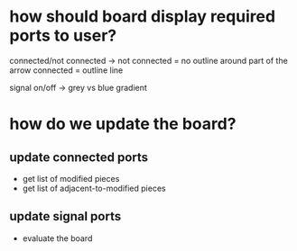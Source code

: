 # how should board display required ports to user?

connected/not connected ->
    not connected = no outline around part of the arrow
    connected = outline line

signal on/off -> grey vs blue gradient

# how do we update the board?

## update connected ports
- get list of modified pieces
- get list of adjacent-to-modified pieces

## update signal ports
- evaluate the board